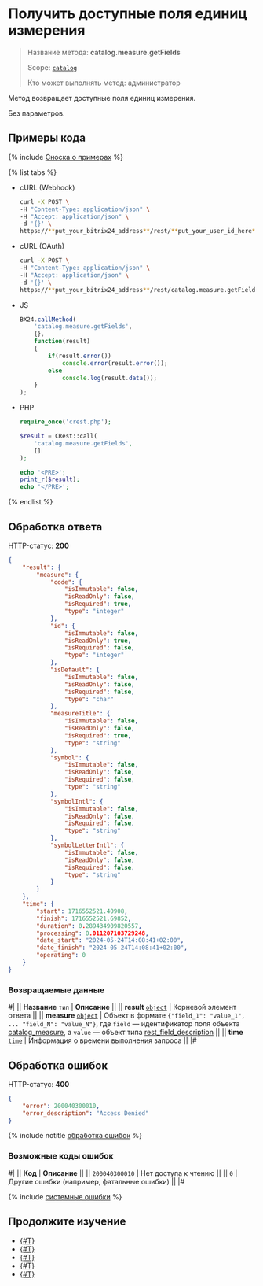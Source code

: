 # Получить доступные поля единиц измерения

> Название метода: **catalog.measure.getFields**
>
> Scope: [`catalog`](../../scopes/permissions.md)
>
> Кто может выполнять метод: администратор

Метод возвращает доступные поля единиц измерения.

Без параметров.

## Примеры кода

{% include [Сноска о примерах](../../../_includes/examples.md) %}

{% list tabs %}

- cURL (Webhook)

    ```bash
    curl -X POST \
    -H "Content-Type: application/json" \
    -H "Accept: application/json" \
    -d '{}' \
    https://**put_your_bitrix24_address**/rest/**put_your_user_id_here**/**put_your_webhook_here**/catalog.measure.getFields
    ```

- cURL (OAuth)

    ```bash
    curl -X POST \
    -H "Content-Type: application/json" \
    -H "Accept: application/json" \
    -d '{}' \
    https://**put_your_bitrix24_address**/rest/catalog.measure.getFields?auth=**put_access_token_here**
    ```

- JS

    ```js
    BX24.callMethod(
        'catalog.measure.getFields',
        {},
        function(result)
        {
            if(result.error())
                console.error(result.error());
            else
                console.log(result.data());
        }
    );
    ```

- PHP

    ```php
    require_once('crest.php');

    $result = CRest::call(
        'catalog.measure.getFields',
        []
    );

    echo '<PRE>';
    print_r($result);
    echo '</PRE>';
    ```

{% endlist %}

## Обработка ответа

HTTP-статус: **200**

```json
{
    "result": {
        "measure": {
            "code": {
                "isImmutable": false,
                "isReadOnly": false,
                "isRequired": true,
                "type": "integer"
            },
            "id": {
                "isImmutable": false,
                "isReadOnly": true,
                "isRequired": false,
                "type": "integer"
            },
            "isDefault": {
                "isImmutable": false,
                "isReadOnly": false,
                "isRequired": false,
                "type": "char"
            },
            "measureTitle": {
                "isImmutable": false,
                "isReadOnly": false,
                "isRequired": true,
                "type": "string"
            },
            "symbol": {
                "isImmutable": false,
                "isReadOnly": false,
                "isRequired": false,
                "type": "string"
            },
            "symbolIntl": {
                "isImmutable": false,
                "isReadOnly": false,
                "isRequired": false,
                "type": "string"
            },
            "symbolLetterIntl": {
                "isImmutable": false,
                "isReadOnly": false,
                "isRequired": false,
                "type": "string"
            }
        }
    },
    "time": {
        "start": 1716552521.40908,
        "finish": 1716552521.69852,
        "duration": 0.289434909820557,
        "processing": 0.011207103729248,
        "date_start": "2024-05-24T14:08:41+02:00",
        "date_finish": "2024-05-24T14:08:41+02:00",
        "operating": 0
    }
}
```

### Возвращаемые данные

#|
|| **Название**
`тип` | **Описание** ||
|| **result**
[`object`](../../data-types.md) | Корневой элемент ответа ||
|| **measure**
[`object`](../../data-types.md) | Объект в формате `{"field_1": "value_1", ... "field_N": "value_N"}`, где `field` — идентификатор поля объекта [catalog_measure](../data-types.md#catalog_measure), а `value` — объект типа [rest_field_description](../data-types.md#rest_field_description) ||
|| **time**
[`time`](../../data-types.md) | Информация о времени выполнения запроса ||
|#

## Обработка ошибок

HTTP-статус: **400**

```json
{
    "error": 200040300010,
    "error_description": "Access Denied"
}
```

{% include notitle [обработка ошибок](../../../_includes/error-info.md) %}

### Возможные коды ошибок

#|
|| **Код** | **Описание** ||
|| `200040300010` | Нет доступа к чтению
|| 
|| `0` | Другие ошибки (например, фатальные ошибки)
|| 
|#

{% include [системные ошибки](../../../_includes/system-errors.md) %}

## Продолжите изучение

- [{#T}](./catalog-measure-add.md)
- [{#T}](./catalog-measure-update.md)
- [{#T}](./catalog-measure-get.md)
- [{#T}](./catalog-measure-list.md)
- [{#T}](./catalog-measure-delete.md)